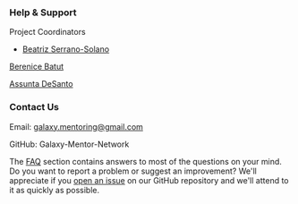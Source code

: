 ### Help & Support

 Project Coordinators
 
- [Beatriz Serrano-Solano](#)
 
 [Berenice Batut](#)
 
 [Assunta DeSanto](#)
 
 ### Contact Us
 
  Email: galaxy.mentoring@gmail.com
  
  GitHub: Galaxy-Mentor-Network
    
  The [FAQ](#) section contains answers to most of the questions on your mind.
  Do you want to report a problem or suggest an improvement? We'll appreciate if you [open an issue](#) on our GitHub repository and we'll attend to it as quickly as possible.
   

